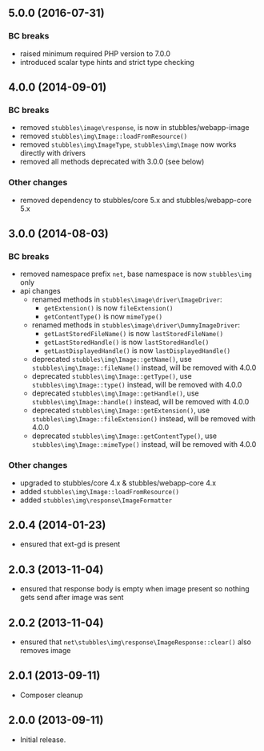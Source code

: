 5.0.0 (2016-07-31)
------------------

### BC breaks

  * raised minimum required PHP version to 7.0.0
  * introduced scalar type hints and strict type checking


4.0.0 (2014-09-01)
------------------

### BC breaks

  * removed `stubbles\image\response`, is now in stubbles/webapp-image
  * removed `stubbles\img\Image::loadFromResource()`
  * removed `stubbles\img\ImageType`, `stubbles\img\Image` now works directly with drivers
  * removed all methods deprecated with 3.0.0 (see below)

### Other changes

  * removed dependency to stubbles/core 5.x and stubbles/webapp-core 5.x


3.0.0 (2014-08-03)
------------------

### BC breaks

  * removed namespace prefix `net`, base namespace is now `stubbles\img` only
  * api changes
    * renamed methods in `stubbles\image\driver\ImageDriver`:
      * `getExtension()` is now `fileExtension()`
      * `getContentType()` is now `mimeType()`
    * renamed methods in `stubbles\image\driver\DummyImageDriver`:
      * `getLastStoredFileName()` is now `lastStoredFileName()`
      * `getLastStoredHandle()` is now `lastStoredHandle()`
      * `getLastDisplayedHandle()` is now `lastDisplayedHandle()`
    * deprecated `stubbles\img\Image::getName()`, use `stubbles\img\Image::fileName()` instead, will be removed with 4.0.0
    * deprecated `stubbles\img\Image::getType()`, use `stubbles\img\Image::type()` instead, will be removed with 4.0.0
    * deprecated `stubbles\img\Image::getHandle()`, use `stubbles\img\Image::handle()` instead, will be removed with 4.0.0
    * deprecated `stubbles\img\Image::getExtension()`, use `stubbles\img\Image::fileExtension()` instead, will be removed with 4.0.0
    * deprecated `stubbles\img\Image::getContentType()`, use `stubbles\img\Image::mimeType()` instead, will be removed with 4.0.0

### Other changes

  * upgraded to stubbles/core 4.x & stubbles/webapp-core 4.x
  * added `stubbles\img\Image::loadFromResource()`
  * added `stubbles\img\response\ImageFormatter`


2.0.4 (2014-01-23)
------------------

  * ensured that ext-gd is present


2.0.3 (2013-11-04)
------------------

  * ensured that response body is empty when image present so nothing gets send after image was sent


2.0.2 (2013-11-04)
------------------

  * ensured that `net\stubbles\img\response\ImageResponse::clear()` also removes image


2.0.1 (2013-09-11)
------------------

  * Composer cleanup


2.0.0 (2013-09-11)
------------------

  * Initial release.
